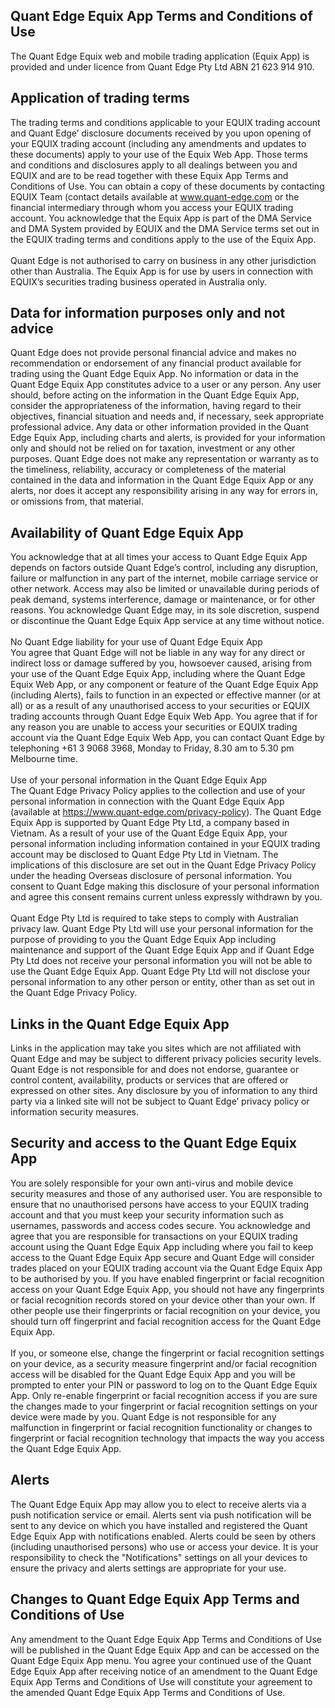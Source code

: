 ## Quant Edge Equix App Terms and Conditions of Use
The Quant Edge Equix web and mobile trading application (Equix App) is provided and under licence from Quant Edge Pty Ltd ABN 21 623 914 910.  

## Application of trading terms
The trading terms and conditions applicable to your EQUIX trading account and Quant Edge’ disclosure documents received by you upon opening of your EQUIX trading account (including any amendments and updates to these documents) apply to your use of the Equix Web App. Those terms and conditions and disclosures apply to all dealings between you and EQUIX and are to be read together with these Equix App Terms and Conditions of Use. You can obtain a copy of these documents by contacting EQUIX Team (contact details available at <a href="www.quant-edge.com" target="_blank">www.quant-edge.com</a> or the financial intermediary through whom you access your EQUIX trading account. You acknowledge that the Equix App is part of the DMA Service and DMA System provided by EQUIX and the DMA Service terms set out in the EQUIX trading terms and conditions apply to the use of the Equix App.  
&nbsp;  
Quant Edge is not authorised to carry on business in any other jurisdiction other than Australia. The Equix App is for use by users in connection with EQUIX’s securities trading business operated in Australia only.

## Data for information purposes only and not advice
Quant Edge does not provide personal financial advice and makes no recommendation or endorsement of any financial product available for trading using the Quant Edge Equix App. No information or data in the Quant Edge Equix App constitutes advice to a user or any person. Any user should, before acting on the information in the Quant Edge Equix App, consider the appropriateness of the information, having regard to their objectives, financial situation and needs and, if necessary, seek appropriate professional advice. Any data or other information provided in the Quant Edge Equix App, including charts and alerts, is provided for your information only and should not be relied on for taxation, investment or any other purposes. Quant Edge does not make any representation or warranty as to the timeliness, reliability, accuracy or completeness of the material contained in the data and information in the Quant Edge Equix App or any alerts, nor does it accept any responsibility arising in any way for errors in, or omissions from, that material.  

## Availability of Quant Edge Equix App
You acknowledge that at all times your access to Quant Edge Equix App depends on factors outside Quant Edge’s control, including any disruption, failure or malfunction in any part of the internet, mobile carriage service or other network. Access may also be limited or unavailable during periods of peak demand, systems interference, damage or maintenance, or for other reasons. You acknowledge Quant Edge may, in its sole discretion, suspend or discontinue the Quant Edge Equix App service at any time without notice.  
&nbsp;  
No Quant Edge liability for your use of Quant Edge Equix App  
You agree that Quant Edge will not be liable in any way for any direct or indirect loss or damage suffered by you, howsoever caused, arising from your use of the Quant Edge Equix App, including where the Quant Edge Equix Web App, or any component or feature of the Quant Edge Equix App (including Alerts), fails to function in an expected or effective manner (or at all) or as a result of any unauthorised access to your securities or EQUIX trading accounts through Quant Edge Equix Web App. You agree that if for any reason you are unable to access your securities or EQUIX trading account via the Quant Edge Equix Web App, you can contact Quant Edge by telephoning +61 3 9068 3968, Monday to Friday, 8.30 am to 5.30 pm Melbourne time.  
&nbsp;  
Use of your personal information in the Quant Edge Equix App  
The Quant Edge Privacy Policy applies to the collection and use of your personal information in connection with the Quant Edge Equix App (available at <a href="https://www.quant-edge.com/privacy-policy" target="_blank">https://www.quant-edge.com/privacy-policy</a>). The Quant Edge Equix App is supported by Quant Edge Pty Ltd, a company based in Vietnam. As a result of your use of the Quant Edge Equix App, your personal information including information contained in your EQUIX trading account may be disclosed to Quant Edge Pty Ltd in Vietnam. The implications of this disclosure are set out in the Quant Edge Privacy Policy under the heading Overseas disclosure of personal information. You consent to Quant Edge making this disclosure of your personal information and agree this consent remains current unless expressly withdrawn by you.  
&nbsp;  
Quant Edge Pty Ltd is required to take steps to comply with Australian privacy law. Quant Edge Pty Ltd will use your personal information for the purpose of providing to you the Quant Edge Equix App including maintenance and support of the Quant Edge Equix App and if Quant Edge Pty Ltd does not receive your personal information you will not be able to use the Quant Edge Equix App. Quant Edge Pty Ltd will not disclose your personal information to any other person or entity, other than as set out in the Quant Edge Privacy Policy.  

## Links in the Quant Edge Equix App
Links in the application may take you sites which are not affiliated with Quant Edge and may be subject to different privacy policies security levels. Quant Edge is not responsible for and does not endorse, guarantee or control content, availability, products or services that are offered or expressed on other sites. Any disclosure by you of information to any third party via a linked site will not be subject to Quant Edge’ privacy policy or information security measures.  

## Security and access to the Quant Edge Equix App
You are solely responsible for your own anti-virus and mobile device security measures and those of any authorised user. You are responsible to ensure that no unauthorised persons have access to your EQUIX trading account and that you must keep your security information such as usernames, passwords and access codes secure. You acknowledge and agree that you are responsible for transactions on your EQUIX trading account using the Quant Edge Equix App including where you fail to keep access to the Quant Edge Equix App secure and Quant Edge will consider trades placed on your EQUIX trading account via the Quant Edge Equix App to be authorised by you. If you have enabled fingerprint or facial recognition access on your Quant Edge Equix App, you should not have any fingerprints or facial recognition records stored on your device other than your own. If other people use their fingerprints or facial recognition on your device, you should turn off fingerprint and facial recognition access for the Quant Edge Equix App.  
&nbsp;  
If you, or someone else, change the fingerprint or facial recognition settings on your device, as a security measure fingerprint and/or facial recognition access will be disabled for the Quant Edge Equix App and you will be prompted to enter your PIN or password to log on to the Quant Edge Equix App. Only re-enable fingerprint or facial recognition access if you are sure the changes made to your fingerprint or facial recognition settings on your device were made by you.  Quant Edge is not responsible for any malfunction in fingerprint or facial recognition functionality or changes to fingerprint or facial recognition technology that impacts the way you access the Quant Edge Equix App.  

## Alerts
The Quant Edge Equix App may allow you to elect to receive alerts via a push notification service or email. Alerts sent via push notification will be sent to any device on which you have installed and registered the Quant Edge Equix App with notifications enabled. Alerts could be seen by others (including unauthorised persons) who use or access your device. It is your responsibility to check the "Notifications" settings on all your devices to ensure the privacy and alerts settings are appropriate for your use.  

## Changes to Quant Edge Equix App Terms and Conditions of Use
Any amendment to the Quant Edge Equix App Terms and Conditions of Use will be published in the Quant Edge Equix App and can be accessed on the Quant Edge Equix App menu. You agree your continued use of the Quant Edge Equix App after receiving notice of an amendment to the Quant Edge Equix App Terms and Conditions of Use will constitute your agreement to the amended Quant Edge Equix App Terms and Conditions of Use.
